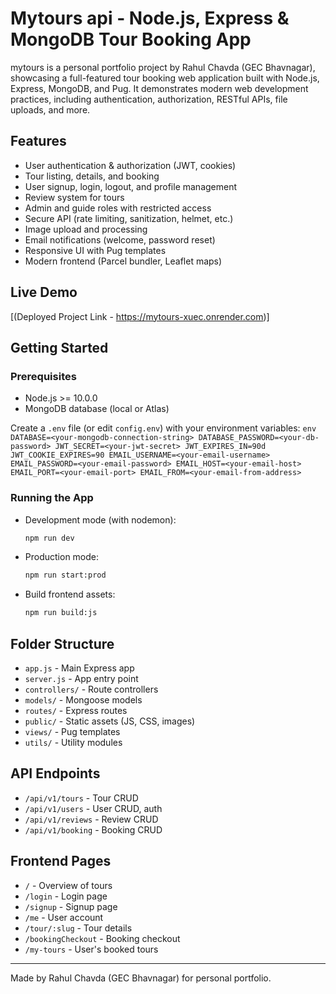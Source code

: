 # Mytours api - Node.js, Express & MongoDB Tour Booking App

mytours is a personal portfolio project by Rahul Chavda (GEC Bhavnagar), showcasing a full-featured tour booking web application built with Node.js, Express, MongoDB, and Pug. It demonstrates modern web development practices, including authentication, authorization, RESTful APIs, file uploads, and more.

## Features

-   User authentication & authorization (JWT, cookies)
-   Tour listing, details, and booking
-   User signup, login, logout, and profile management
-   Review system for tours
-   Admin and guide roles with restricted access
-   Secure API (rate limiting, sanitization, helmet, etc.)
-   Image upload and processing
-   Email notifications (welcome, password reset)
-   Responsive UI with Pug templates
-   Modern frontend (Parcel bundler, Leaflet maps)

## Live Demo

[(Deployed Project Link - https://mytours-xuec.onrender.com)]

## Getting Started

### Prerequisites

-   Node.js >= 10.0.0
-   MongoDB database (local or Atlas)

Create a `.env` file (or edit `config.env`) with your environment variables:
`env
    DATABASE=<your-mongodb-connection-string>
    DATABASE_PASSWORD=<your-db-password>
    JWT_SECRET=<your-jwt-secret>
    JWT_EXPIRES_IN=90d
    JWT_COOKIE_EXPIRES=90
    EMAIL_USERNAME=<your-email-username>
    EMAIL_PASSWORD=<your-email-password>
    EMAIL_HOST=<your-email-host>
    EMAIL_PORT=<your-email-port>
    EMAIL_FROM=<your-email-from-address>
    `

### Running the App

-   Development mode (with nodemon):
    ```sh
    npm run dev
    ```
-   Production mode:
    ```sh
    npm run start:prod
    ```
-   Build frontend assets:
    ```sh
    npm run build:js
    ```

## Folder Structure

-   `app.js` - Main Express app
-   `server.js` - App entry point
-   `controllers/` - Route controllers
-   `models/` - Mongoose models
-   `routes/` - Express routes
-   `public/` - Static assets (JS, CSS, images)
-   `views/` - Pug templates
-   `utils/` - Utility modules

## API Endpoints

-   `/api/v1/tours` - Tour CRUD
-   `/api/v1/users` - User CRUD, auth
-   `/api/v1/reviews` - Review CRUD
-   `/api/v1/booking` - Booking CRUD

## Frontend Pages

-   `/` - Overview of tours
-   `/login` - Login page
-   `/signup` - Signup page
-   `/me` - User account
-   `/tour/:slug` - Tour details
-   `/bookingCheckout` - Booking checkout
-   `/my-tours` - User's booked tours

---

Made by Rahul Chavda (GEC Bhavnagar) for personal portfolio.
